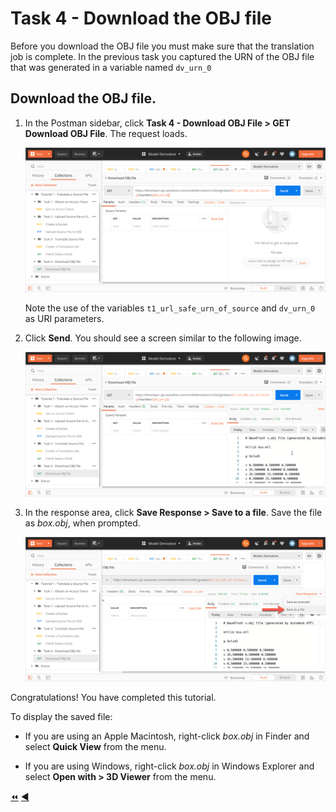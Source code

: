 # Task 4 - Download the OBJ file

Before you download the OBJ file you must make sure that the translation job is complete. In the previous task you captured the URN of the OBJ file that was generated in a variable named `dv_urn_0`

## Download the OBJ file.

1. In the Postman sidebar, click **Task 4 - Download OBJ File > GET Download OBJ File**. The request loads.

    ![Download Request](../images/task4-download_request.png "Download Request")

    Note the use of the variables `t1_url_safe_urn_of_source` and `dv_urn_0` as URI parameters.

2. Click **Send**. You should see a screen similar to the following image.

    ![Download Result](../images/task4-download_result_1.png "Download Result")

3. In the response area, click **Save Response > Save to a file**. Save the file as *box.obj*, when prompted.

    ![Download Result](../images/task4-download_result_2.png "Download Result")

Congratulations! You have completed this tutorial.

To display the saved file:
- If you are using an Apple Macintosh, right-click *box.obj* in Finder and select **Quick View** from the menu.

- If you are using Windows, right-click *box.obj* in Windows Explorer and select **Open with > 3D Viewer** from the menu.

[:rewind:](../readme.md "readme.md") [:arrow_backward:](task-3.md "Previous task")
